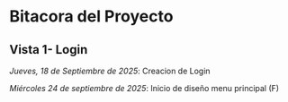 # Bitacora del Proyecto
## Vista 1- Login
_Jueves, 18 de Septiembre de 2025_: Creacion de Login

_Miércoles 24 de septiembre de 2025_: Inicio de diseño menu principal (F)
